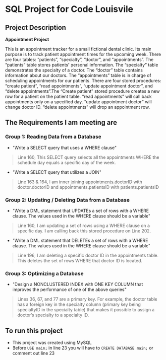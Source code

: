 # SQL Project for Code Louisvile

##  Project Description

**Appointment Project**

This is an appointment tracker for a small fictional dental clinic. Its main purpose is to track patient appointment times for the upcoming week. 
There are four tables: “patients”, “specialty”, “doctor”, and “appointments”. The “patients” table stores patients' personal information. The “specialty” table demonstrates the specialty of a doctor. The “doctor” table contains information about our doctors. The “appointments” table is in charge of scheduling appointments for our patients. 
There are four stored procedures: “create patient”, “read appointments”, “update appointment doctor”, and “delete appointments”.The “Create patient” stored procedure creates a new row for a patient on the patient table. “read appointments” will call back appointments only on a specified day. “update appointment doctor” will change doctor ID. “delete appointments” will drop an appointment row. 

##  The Requirements I am meeting are
### Group 1: Reading Data from a Database

- "Write a SELECT query that uses a WHERE clause"
>Line 160, This SELECT query selects all the appointments WHERE the schedule day equals a specific day of the week. 

- "Write a  SELECT query that utilizes a JOIN"
>Line 163 & 164, I am inner joining appointments.doctorID with doctor.doctorID and appointments.patientsID with patients.patientsID 

### Group 2: Updating / Deleting Data from a Database
- "Write a DML statement that UPDATEs a set of rows with a WHERE clause. The values used in the WHERE clause should be a variable"
>Line 160, I am updating a set of rows using a WHERE clause on a specific day. I am calling back this stored procedure on Line 202.

- "Write a DML statement that DELETEs a set of rows with a WHERE clause. The values used in the WHERE clause should be a variable"
>Line 196, I am deleting a specific doctor ID in the appointments table. This deletes the set of rows WHERE that doctor ID is located. 

### Group 3: Optimizing a Database
- "Design a NONCLUSTERED INDEX with ONE KEY COLUMN that improves the performance of one of the above queries"
>Lines 36, 67, and 77 are a primary key. For example, the doctor table has a foreign key in the specialty column (primary key being specialtyID in the specialty table) that makes it possible to assign a doctor’s specialty to a specialty ID.

## To run this project
- This project was created using MySQL 
- Before `USE main;` in line 23 you will have to `CREATE DATABASE main;` or comment out line 23